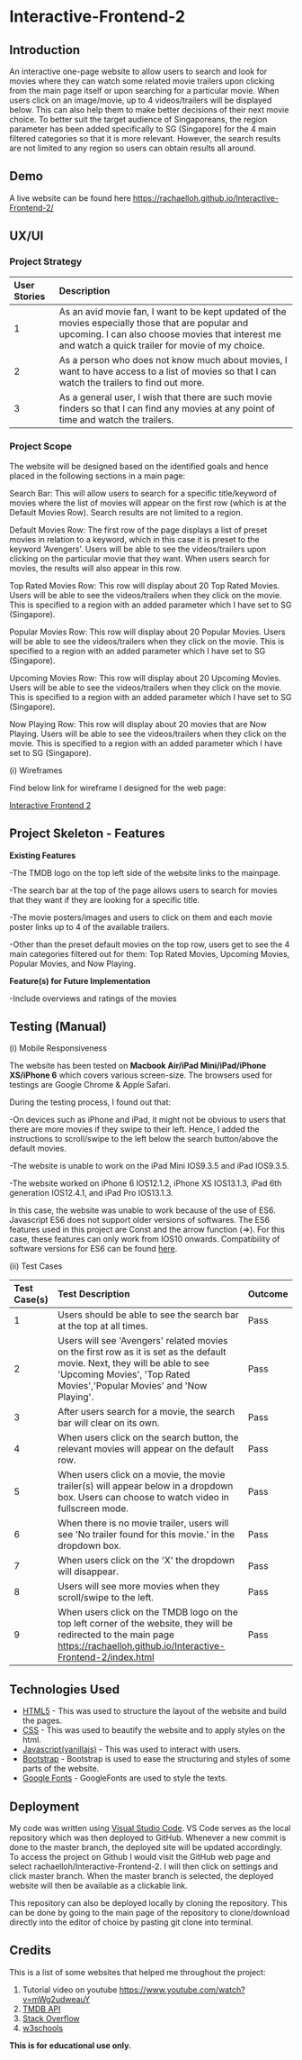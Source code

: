 # Interactive-Frontend-2
## Introduction
An interactive one-page website to allow users to search and look for movies where they can watch some related movie trailers upon clicking from the main page itself or upon searching for a particular movie. When users click on an image/movie, up to 4 videos/trailers will be displayed below. This can also help them to make better decisions of their next movie choice. To better suit the target audience of Singaporeans, the region parameter has been added specifically to SG (Singapore) for the 4 main filtered categories so that it is more relevant. However, the search results are not limited to any region so users can obtain results all around.

## Demo
A live website can be found here https://rachaelloh.github.io/Interactive-Frontend-2/

## UX/UI
### Project Strategy
| User Stories        | Description   |  
| :------------- |:-------------| 
| 1    | As an avid movie fan, I want to be kept updated of the movies especially those that are popular and upcoming. I can also choose movies that interest me and watch a quick trailer for movie of my choice.|
| 2    | As a person who does not know much about movies, I want to have access to a list of movies so that I can watch the trailers to find out more.|
| 3    | As a general user, I wish that there are such movie finders so that I can find any movies at any point of time and watch the trailers. |


### Project Scope
The website will be designed based on the identified goals and hence placed in the following sections in a main page:

Search Bar: This will allow users to search for a specific title/keyword of movies where the list of movies will appear on the first row (which is at the Default Movies Row). Search results are not limited to a region.

Default Movies Row: The first row of the page displays a list of preset movies in relation to a keyword, which in this case it is preset to the keyword ‘Avengers’. Users will be able to see the videos/trailers upon clicking on the particular movie that they want. When users search for movies, the results will also appear in this row. 

Top Rated Movies Row: This row will display about 20 Top Rated Movies. Users will be able to see the videos/trailers when they click on the movie. This is specified to a region with an added parameter which I have set to SG (Singapore).

Popular Movies Row: This row will display about 20 Popular Movies. Users will be able to see the videos/trailers when they click on the movie. This is specified to a region with an added parameter which I have set to SG (Singapore).

Upcoming Movies Row: This row will display about 20 Upcoming Movies. Users will be able to see the videos/trailers when they click on the movie. This is specified to a region with an added parameter which I have set to SG (Singapore).

Now Playing Row: This row will display about 20 movies that are Now Playing. Users will be able to see the videos/trailers when they click on the movie. This is specified to a region with an added parameter which I have set to SG (Singapore).

(i) Wireframes

Find below link for wireframe I designed for the web page:

[Interactive Frontend 2](https://drive.google.com/open?id=1jzXbyl6Co83f-r70i5Xl-CNQWJeU5dkV)

## Project Skeleton - Features
**Existing Features**

-The TMDB logo on the top left side of the website links to the mainpage.

-The search bar at the top of the page allows users to search for movies that they want if they are looking for a specific title.

-The movie posters/images and users to click on them and each movie poster links up to 4 of the available trailers. 

-Other than the preset default movies on the top row, users get to see the 4 main categories filtered out for them: Top Rated Movies, Upcoming Movies, Popular Movies, and Now Playing.

**Feature(s) for Future Implementation**

-Include overviews and ratings of the movies

## Testing (Manual)
(i) Mobile Responsiveness

The website has been tested on **Macbook Air/iPad Mini/iPad/iPhone XS/iPhone 6** which covers various screen-size. The browsers used for testings are Google Chrome & Apple Safari.

During the testing process, I found out that:

-On devices such as iPhone and iPad, it might not be obvious to users that there are more movies if they swipe to their left. Hence, I added the instructions to scroll/swipe to the left below the search button/above the default movies.

-The website is unable to work on the iPad Mini IOS9.3.5 and iPad IOS9.3.5.

-The website worked on iPhone 6 IOS12.1.2, iPhone XS IOS13.1.3, iPad  6th  generation IOS12.4.1, and iPad Pro IOS13.1.3.

In this case, the website was unable to work because of the use of ES6. Javascript ES6 does not support older versions of softwares. The ES6 features used in this project are Const and the arrow function (=>). For this case, these features can only work from IOS10 onwards. Compatibility of software versions for ES6 can be found [here](https://caniuse.com/#search=es6).


(ii) Test Cases

| Test Case(s)      | Test Description   | Outcome | 
| :------------- |:-------------| :-------------| 
| 1    | Users should be able to see the search bar at the top at all times. | Pass|
| 2    | Users will see 'Avengers' related movies on the first row as it is set as the default movie. Next, they will be able to see 'Upcoming Movies', 'Top Rated Movies','Popular Movies' and 'Now Playing'. | Pass|
| 3    | After users search for a movie, the search bar will clear on its own. | Pass|
| 4    | When users click on the search button, the relevant movies will appear on the default row. | Pass|
| 5    | When users click on a movie, the movie trailer(s) will appear below in a dropdown box. Users can choose to watch video in fullscreen mode.| Pass|
| 6    | When there is no movie trailer, users will see 'No trailer found for this movie.' in the dropdown box. | Pass|
| 7    | When users click on the 'X' the dropdown will disappear. | Pass|
| 8    | Users will see more movies when they scroll/swipe to the left.| Pass|
| 9    | When users click on the TMDB logo on the top left corner of the website, they will be redirected to the main page https://rachaelloh.github.io/Interactive-Frontend-2/index.html | Pass|

## Technologies Used
* [HTML5](https://developer.mozilla.org/en-US/docs/Web/Guide/HTML/HTML5) - This was used to structure the layout of the website and build the pages.
* [CSS](https://developer.mozilla.org/en-US/docs/Web/CSS) - This was used to beautify the website and to apply styles on the html.
* [Javascript(vanillajs)](https://developer.mozilla.org/en-US/docs/Web/JavaScript) - This was used to interact with users.
* [Bootstrap](https://getbootstrap.com) - Bootstrap is used to ease the structuring and styles of some parts of the website.
* [Google Fonts](https://fonts.google.com/) - GoogleFonts are used to style the texts.

## Deployment
My code was written using [Visual Studio Code](https://code.visualstudio.com/). VS Code serves as the local repository which was then deployed to GitHub. Whenever a new commit is done to the master branch, the deployed site will be updated accordingly. To access the project on Github I would visit the GitHub web page and select rachaelloh/Interactive-Frontend-2. I will then click on settings and click master branch. When the master branch is selected, the deployed website will then be available as a clickable link.

This repository can also be deployed locally by cloning the repository. This can be done by going to the main page of the repository to clone/download directly into the editor of choice by pasting git clone into terminal.

## Credits
This is a list of some websites that helped me throughout the project:

1) Tutorial video on youtube https://www.youtube.com/watch?v=mWg2udweauY
2) [TMDB API](https://developers.themoviedb.org/3/getting-started/introduction)
3) [Stack Overflow](https://stackoverflow.com/)
4) [w3schools](www.w3schools.com)


**This is for educational use only.**